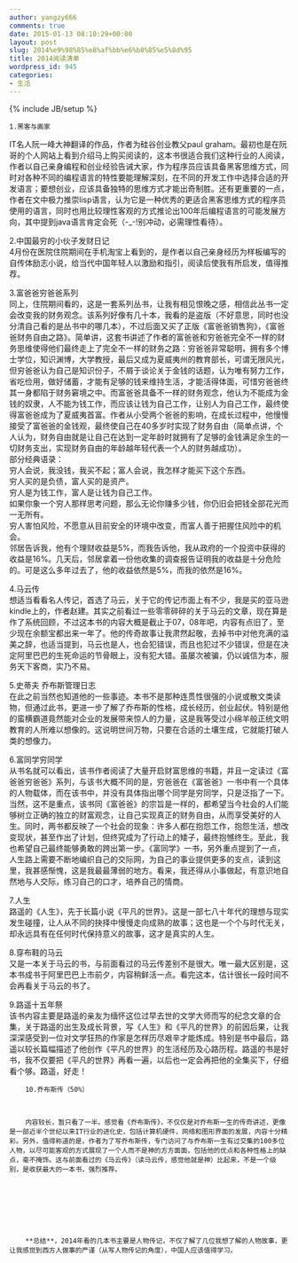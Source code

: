 ```yaml
---
author: yangzy666
comments: true
date: 2015-01-13 08:10:29+00:00
layout: post
slug: 2014%e9%98%85%e8%af%bb%e6%b8%85%e5%8d%95
title: 2014阅读清单
wordpress_id: 945
categories:
- 生活
---
```

{% include JB/setup %}

	1.黑客与画家  
IT名人阮一峰大神翻译的作品，作者为硅谷创业教父paul graham。最初也是在阮哥的个人网站上看到介绍马上购买阅读的，这本书很适合我们这种行业的人阅读，作者以自己亲身编程和创业经验告诫大家，作为程序员应该具备黑客思维方式，同时对各种不同的编程语言的特性要能理解深刻，在不同的开发工作中选择合适的开发语言；要想创业，应该具备独特的思维方式才能出奇制胜。还有更重要的一点，作者在文中极力推崇lisp语言，认为它是一种优秀的更适合黑客思维方式的程序员使用的语言，同时也用比较理性客观的方式推论出100年后编程语言的可能发展方向，其中提到java语言肯定会死（-_-!别冲动，必需理性看待）。 	

		  
	

2.中国最穷的小伙子发财日记  
4月份在医院住院期间在手机淘宝上看到的，是作者以自己亲身经历为样板编写的自传体励志小说，给当代中国年轻人以激励和指引，阅读后使我有所启发，值得推荐。 	

		  
	

3.富爸爸穷爸爸系列  
同上，住院期间看的，这是一套系列丛书，让我有相见恨晚之感，相信此丛书一定会改变我的财务观念。该系列好像有几十本，我看的是盗版（不好意思，同时也没分清自己看的是丛书中的哪几本），不过后面又买了正版《富爸爸销售狗》，《富爸爸财务自由之路》。简单讲，这套书讲述了作者的富爸爸和穷爸爸完全不一样的财务思维使得他们最终走上了完全不一样的财务之路：穷爸爸非常聪明，拥有多个博士学位，知识渊博，大学教授，最后又成为夏威夷州的教育部长，可谓无限风光，但穷爸爸认为自己是知识份子，不屑于谈论关于金钱的话题，认为唯有努力工作，省吃俭用，做好储蓄，才能有足够的钱来维持生活，才能活得体面，可惜穷爸爸终其一身都陷于财务窘境之中。而富爸爸具备不一样的财务观念，他认为不能成为金钱的奴隶，人不能为钱工作，而应该让钱为自己工作，让别人为自己工作，最终使得富爸爸成为了夏威夷首富。作者从小受两个爸爸的影响，在成长过程中，他慢慢接受了富爸爸的金钱观，最终使自己在40多岁时实现了财务自由（简单点讲，个人认为，财务自由就是让自己在达到一定年龄时就拥有了足够的金钱满足余生的一切财务支出，实现财务自由的年龄越年轻代表一个人的财务越成功）。  
部分经典语录：  
穷人会说，我没钱，我买不起；富人会说，我怎样才能买下这个东西。  
穷人买的是负债，富人买的是资产。  
穷人是为钱工作，富人是让钱为自己工作。  
如果你象一个穷人那样思考问题，那么无论你赚多少钱，你仍旧会把钱全部花光而一无所有。  
穷人害怕风险，不愿意从目前安全的环境中改变，而富人善于把握住风险中的机会。  
邻居告诉我，他有个理财收益是5%，而我告诉他，我从政府的一个投资中获得的收益是16%。几天后，邻居拿着一份他收集的调查报告证明我的收益是十分危险的。可是这么多年过去了，他的收益依然是5%，而我的依然是16%。 	

		  
	

4.马云传  
想适当看看名人传记，首选了马云，关于它的传记市面上有不少，我是买的亚马逊kindle上的，作者赵建。其实之前看过一些零零碎碎的关于马云的文章，现在算是作了系统回顾，不过这本书的内容大概是截止于07，08年吧，内容有点旧了，至少现在余额宝都出来一年了。他的传奇故事让我肃然起敬，去掉书中对他充满的溢美之辞，也适当提到，马云也是人，也会犯错误，而且也犯过不少错误，但是在决定阿里巴巴的生死命运的节骨眼上，没有犯大错。虽屡次被骗，仍以诚信为本，服务天下客商，实乃不易。 	

		  
	

5.史蒂夫 乔布斯管理日志  
在此之前当然也知道他的一些事迹。本书不是那种连贯性很强的小说或散文类读物，但通过此书，更进一步了解了乔布斯的性格，成长经历，创业起伏。特别是他的蛮横霸道竟然能对企业的发展带来惊人的力量，这是我等受过小绵羊般正统文明教育的人所难以想像的。这说明世间万物，只要在合适的土壤生成，它就能打破人类的想像力。 	

		  
	

6.富同学穷同学  
从书名就可以看出，该书作者阅读了大量开启财富思维的书籍，并且一定读过《富爸爸穷爸爸》系列，与该书大概不同的是，穷爸爸在《富爸爸》一书中有一个具体的人物载体，而在该书中，并没有具体指出哪个同学是穷同学，只是泛指了一下。当然，这不是重点，该书同《富爸爸》的宗旨是一样的，都希望当今社会的人们能够树立正确的独立的财富观念，让自己实现真正的财务自由，从而享受美好的人生。同时，两书都反映了一个社会的现象：许多人都在抱怨工作，抱怨生活，想改变现状，甚至作出了计划，但终究成为了行动上的矮子，最终抱憾终生。至此，我也希望自己最终能够勇敢的跨出第一步。《富同学》一书，另外重点提到了一点，人生路上需要不断地编织自己的交际网，为自己的事业提供更多的支点，读到这里，我甚感惭愧，这是我最最薄弱的地方。看来，我还得从小事做起，有意识地自然地与人交际，练习自己的口才，培养自己的情商。 	

		  
	

7.人生  
路遥的《人生》，先于长篇小说《平凡的世界》。这是一部七八十年代的理想与现实发生碰撞，让人从不同的抉择中慢慢走向成熟的故事；这也是一个个与时代无关，却永远具有在任何时代保持意义的故事，这才是真实的人生。 	

		  
	

8.穿布鞋的马云  
又是一本关于马云的书，与前面看过的马云传差别不是很大。唯一最大区别是，这本书成书于阿里巴巴上市前夕，内容稍鲜活一点。看完这本，估计很长一段时间不会再看关于马云的书了。 	

		  
	

9.路遥十五年祭  
该书内容主要是路遥的亲友为缅怀这位过早去世的文学大师而写的纪念文章的合集，关于路遥的出生及成长背景，写《人生》和《平凡的世界》的前因后果，让我深深感受到一位对文学狂热的作家是怎样历尽艰辛才能炼成。特别是书中最后，路遥以较长篇幅描述了他创作《平凡的世界》的生活经历及心路历程。路遥的书是好书，我不仅要把《平凡的世界》再看一遍，以后也一定会再把他的全集买下，仔细看个够。路遥，好走！ 	

		  
	

	

		10.乔布斯传（50%）	

	

		内容较长，暂只看了一半。感觉看《乔布斯传》，不仅仅是对乔布斯一生的传奇讲述，更像是一部近半个世纪以来IT行业的进化史，包括计算机硬件，网络和图形界面的发展，内容十分精彩。另外，值得称道的是，作者为了写乔布斯传，专门访问了与乔布斯一生有过交集的100多位人物，以尽可能客观的方式展现了一个人而不是神的方方面面，包括他的优点和各种性格上的缺点，毫不掩饰。这与前面看过的《马云传》（读马云传，感觉他就是神）比起来，不是一个级别，是收获最大的一本书，强烈推荐。	

	

		  
	

	

		**总结**，2014年看的几本书主要是人物传记，不仅了解了几位我想了解的人物故事，更让我感觉到西方人做事的严谨（从写人物传记的角度），中国人应该值得学习。	

  


